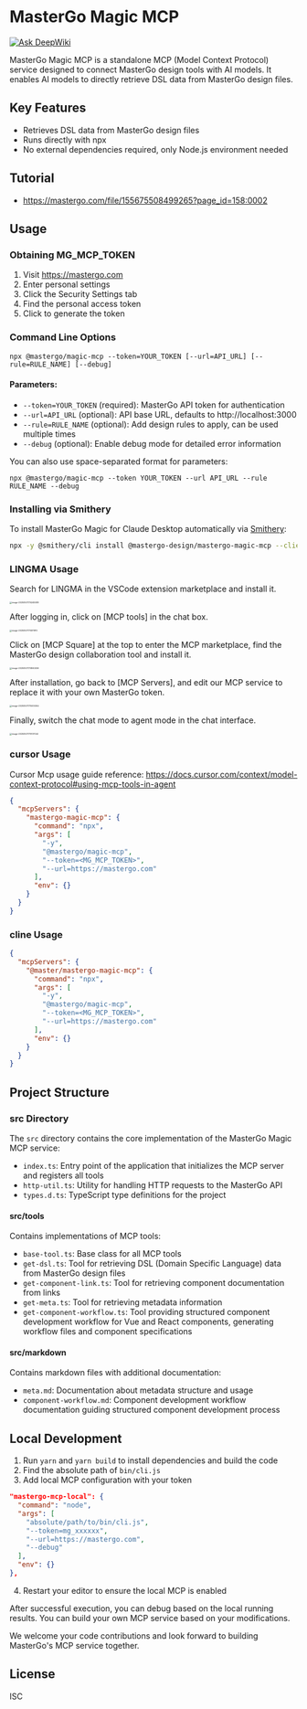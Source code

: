 # MasterGo Magic MCP
[![Ask DeepWiki](https://deepwiki.com/badge.svg)](https://deepwiki.com/mastergo-design/mastergo-magic-mcp)

MasterGo Magic MCP is a standalone MCP (Model Context Protocol) service designed to connect MasterGo design tools with AI models. It enables AI models to directly retrieve DSL data from MasterGo design files.

## Key Features
- Retrieves DSL data from MasterGo design files
- Runs directly with npx
- No external dependencies required, only Node.js environment needed

## Tutorial
- https://mastergo.com/file/155675508499265?page_id=158:0002

## Usage

### Obtaining MG_MCP_TOKEN
1. Visit https://mastergo.com
2. Enter personal settings
3. Click the Security Settings tab
4. Find the personal access token
5. Click to generate the token

### Command Line Options
```
npx @mastergo/magic-mcp --token=YOUR_TOKEN [--url=API_URL] [--rule=RULE_NAME] [--debug]
```

#### Parameters:
- `--token=YOUR_TOKEN` (required): MasterGo API token for authentication
- `--url=API_URL` (optional): API base URL, defaults to http://localhost:3000
- `--rule=RULE_NAME` (optional): Add design rules to apply, can be used multiple times
- `--debug` (optional): Enable debug mode for detailed error information

You can also use space-separated format for parameters:
```
npx @mastergo/magic-mcp --token YOUR_TOKEN --url API_URL --rule RULE_NAME --debug
```

### Installing via Smithery

To install MasterGo Magic for Claude Desktop automatically via [Smithery](https://smithery.ai/server/@mastergo-design/mastergo-magic-mcp):

```bash
npx -y @smithery/cli install @mastergo-design/mastergo-magic-mcp --client claude
```

### LINGMA Usage
Search for LINGMA in the VSCode extension marketplace and install it.

<img src="https://github.com/mastergo-design/mastergo-magic-mcp/blob/main/images/image-20250507174245589.png" alt="image-20250507174245589" style="zoom:25%;" />

After logging in, click on [MCP tools] in the chat box.

<img src="https://github.com/mastergo-design/mastergo-magic-mcp/blob/main/images/image-20250507174511910.png" alt="image-20250507174511910" style="zoom:25%;" />

Click on [MCP Square] at the top to enter the MCP marketplace, find the MasterGo design collaboration tool and install it.

<img src="https://github.com/mastergo-design/mastergo-magic-mcp/blob/main/images/image-20250507174840456.png" alt="image-20250507174840456" style="zoom:25%;" />

After installation, go back to [MCP Servers], and edit our MCP service to replace it with your own MasterGo token.

<img src="https://github.com/mastergo-design/mastergo-magic-mcp/blob/main/images/image-20250507175005364.png" alt="image-20250507175005364" style="zoom:25%;" />

Finally, switch the chat mode to agent mode in the chat interface.

<img src="https://github.com/mastergo-design/mastergo-magic-mcp/blob/main/images/image-20250507175107044.png" alt="image-20250507175107044" style="zoom:25%;" />

### cursor Usage
Cursor Mcp usage guide reference: https://docs.cursor.com/context/model-context-protocol#using-mcp-tools-in-agent

```json
{
  "mcpServers": {
    "mastergo-magic-mcp": {
      "command": "npx",
      "args": [
        "-y",
        "@mastergo/magic-mcp",
        "--token=<MG_MCP_TOKEN>",
        "--url=https://mastergo.com"
      ],
      "env": {}
    }
  }
}
```

### cline Usage
```json
{
  "mcpServers": {
    "@master/mastergo-magic-mcp": {
      "command": "npx",
      "args": [
        "-y",
        "@mastergo/magic-mcp",
        "--token=<MG_MCP_TOKEN>",
        "--url=https://mastergo.com"
      ],
      "env": {}
    }
  }
}
```

## Project Structure
### src Directory
The `src` directory contains the core implementation of the MasterGo Magic MCP service:

- `index.ts`: Entry point of the application that initializes the MCP server and registers all tools
- `http-util.ts`: Utility for handling HTTP requests to the MasterGo API
- `types.d.ts`: TypeScript type definitions for the project

#### src/tools
Contains implementations of MCP tools:

- `base-tool.ts`: Base class for all MCP tools
- `get-dsl.ts`: Tool for retrieving DSL (Domain Specific Language) data from MasterGo design files
- `get-component-link.ts`: Tool for retrieving component documentation from links
- `get-meta.ts`: Tool for retrieving metadata information
- `get-component-workflow.ts`: Tool providing structured component development workflow for Vue and React components, generating workflow files and component specifications

#### src/markdown
Contains markdown files with additional documentation:

- `meta.md`: Documentation about metadata structure and usage
- `component-workflow.md`: Component development workflow documentation guiding structured component development process

## Local Development
1. Run `yarn` and `yarn build` to install dependencies and build the code
2. Find the absolute path of `bin/cli.js`
3. Add local MCP configuration with your token

```json
"mastergo-mcp-local": {
  "command": "node",
  "args": [
    "absolute/path/to/bin/cli.js",
    "--token=mg_xxxxxx",
    "--url=https://mastergo.com",
    "--debug"
  ],
  "env": {}
},
```
4. Restart your editor to ensure the local MCP is enabled

After successful execution, you can debug based on the local running results. You can build your own MCP service based on your modifications.

We welcome your code contributions and look forward to building MasterGo's MCP service together.

## License
ISC
